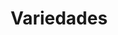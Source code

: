 ---
layout: default

title: Variedades

indice: 2

variedades:
  - codigo: 1
    nombre: Allqa Compis
    nombreAlternativo: Alqa Imilla
    significadoNombre: Papa de 2 colores rosado y blanco
    colorPrincipalDeLaFlor: Violeta
    toleranciaALaGranizada: Intermedio
    colorPulpa: Crema
    formaRara: No tiene
    toleranciaALaHelada: Intermedio
    usoEnLaCocina: Watia, hervido
    lugar: Apurímac
    
  - codigo: 2
    nombre: Azul Ñawi Pasña
    nombreAlternativo: Yana Chusña
    significadoNombre: Muchacha con ojos azules
    colorPrincipalDeLaFlor: Morado
    toleranciaALaGranizada: Intermedio
    colorPulpa: Crema
    formaRara: Ojos azules
    toleranciaALaHelada: Intermedio
    usoEnLaCocina: Watia, hervido
    lugar: Apurímac
    
  - codigo: 3
    nombre: Compis
    nombreAlternativo: Puka Imilla
    significadoNombre: (No definido)
    colorPrincipalDeLaFlor: Blanco
    toleranciaALaGranizada: Intermedio
    colorPulpa: Blanco
    formaRara: No tiene
    toleranciaALaHelada: Intermedio
    usoEnLaCocina: Watia, hervido
    lugar: Apurímac
    
  - codigo: 4
    nombre: Huaman Uma
    nombreAlternativo: No tiene
    significadoNombre: Cabeza del águila huamancha
    colorPrincipalDeLaFlor: Violeta
    toleranciaALaGranizada: Intermedio
    colorPulpa: Amarillo claro
    formaRara: No tiene
    toleranciaALaHelada: Intermedio
    usoEnLaCocina: Watia, hervido
    lugar: Apurímac
    
  - codigo: 5
    nombre: Linlin
    nombreAlternativo: Yana Linli y Moro
    significadoNombre: (No definido)
    colorPrincipalDeLaFlor: Morado
    toleranciaALaGranizada: Intermedio
    colorPulpa: Crema
    formaRara: No tiene
    toleranciaALaHelada: Intermedio
    usoEnLaCocina: Watia, hervido
    lugar: Apurímac
    
  - codigo: 6
    nombre: Luntus (RUNTUS)
    nombreAlternativo: Luntus
    significadoNombre: Yema de huevo
    colorPrincipalDeLaFlor: Blanco
    toleranciaALaGranizada: Intermedio
    colorPulpa: Amarillo intenso
    formaRara: No tiene
    toleranciaALaHelada: Intermedio
    usoEnLaCocina: Watia, hervido
    lugar: Apurímac
    
  - codigo: 7
    nombre: Muru Huarillo
    nombreAlternativo: Muru Wakrillo
    significadoNombre: Asta negra y blanca
    colorPrincipalDeLaFlor: Morado
    toleranciaALaGranizada: Intermedio
    colorPulpa: Blanco
    formaRara: Enroscado
    toleranciaALaHelada: Intermedio
    usoEnLaCocina: Chuño
    lugar: Apurímac
    
  - codigo: 8
    nombre: Muru Linlin
    nombreAlternativo: No tiene
    significadoNombre: Linli de blanco y negro
    colorPrincipalDeLaFlor: Morado
    toleranciaALaGranizada: Intermedio
    colorPulpa: Crema
    formaRara: No tiene
    toleranciaALaHelada: Intermedio
    usoEnLaCocina: Watia, hervido
    lugar: Apurímac
    
  - codigo: 9
    nombre: Muru Phuquya
    nombreAlternativo: Moro Phocoya
    significadoNombre: 
    colorPrincipalDeLaFlor: Rosado
    toleranciaALaGranizada: Fuerte
    colorPulpa: Blanco
    formaRara: No tiene
    toleranciaALaHelada: Fuerte
    usoEnLaCocina: 
    lugar: Apurímac
    
  - codigo: 8
    nombre: Palta Suso
    nombreAlternativo: Palteña
    significadoNombre: Roja plana
    colorPrincipalDeLaFlor: Lila
    toleranciaALaGranizada: Intermedio
    colorPulpa: Amarillo claro
    formaRara: No tiene
    toleranciaALaHelada: Intermedio
    usoEnLaCocina: Mondar, pelar y sopas
    lugar: Apurímac
    
  - codigo: 9
    nombre: Paqus
    nombreAlternativo: Pacos
    significadoNombre: (No definido)
    colorPrincipalDeLaFlor: Morado
    toleranciaALaGranizada: Débil
    colorPulpa: Amarillo claro
    formaRara: No tiene
    toleranciaALaHelada: Intermedio
    usoEnLaCocina: Pelar, sopas
    lugar: Apurímac
    
  - codigo: 10
    nombre: Puka Ñawi Suyto
    nombreAlternativo: Yurac Huachala
    significadoNombre: Blanco que produce bastante. Con ojos rojos
    colorPrincipalDeLaFlor: Violeta
    toleranciaALaGranizada: Intermedio
    colorPulpa: Crema
    formaRara: No tiene
    toleranciaALaHelada: Intermedio
    usoEnLaCocina: Watia, hervido
    lugar: Apurímac
    
  - codigo: 11
    nombre: Puka Qulluna
    nombreAlternativo: No tiene
    significadoNombre: (No definido)
    colorPrincipalDeLaFlor: Lila
    toleranciaALaGranizada: Intermedio
    colorPulpa: Crema/rojo (anillo angosto)
    formaRara: Bastantes ojos
    toleranciaALaHelada: Fuerte
    usoEnLaCocina: Watia, hervido
    lugar: Apurímac
    
  - codigo: 12
    nombre: Puka Shuallulla
    nombreAlternativo: Huancucho Rojo
    significadoNombre: Rojo ratero mentiroso
    colorPrincipalDeLaFlor: Lila
    toleranciaALaGranizada: Intermedio
    colorPulpa: Blanco
    formaRara: No tiene
    toleranciaALaHelada: Intermedio
    usoEnLaCocina: Watia, hervido
    lugar: Apurímac
    
  - codigo: 13
    nombre: Puma Maki
    nombreAlternativo: Pumaq Makin
    significadoNombre: Mano del puma
    colorPrincipalDeLaFlor: Violeta
    toleranciaALaGranizada: Intermedio
    colorPulpa: Crema
    formaRara: mano u garra del puma
    toleranciaALaHelada: Intermedio
    usoEnLaCocina: Chuño
    lugar: Apurímac
    
  - codigo: 14
    nombre: Qhachum Waqachi
    nombreAlternativo: Chocllos
    significadoNombre: Hace llorar a la yerna
    colorPrincipalDeLaFlor: Lila
    toleranciaALaGranizada: Intermedio
    colorPulpa: Amarillo
    formaRara: Ojos profundos
    toleranciaALaHelada: Intermedio
    usoEnLaCocina: Watia, hervido
    lugar: Apurímac
    
  - codigo: 15
    nombre: Risco
    nombreAlternativo: No tiene
    significadoNombre: (No definido)
    colorPrincipalDeLaFlor: Blanco
    toleranciaALaGranizada: Intermedio
    colorPulpa: Crema
    formaRara: No tiene
    toleranciaALaHelada: Intermedio
    usoEnLaCocina: Watia, hervido
    lugar: Apurímac
    
  - codigo: 18
    nombre: Salamanca
    nombreAlternativo: No tiene
    significadoNombre: (No definido)
    colorPrincipalDeLaFlor: Azul celeste
    toleranciaALaGranizada: Intermedio
    colorPulpa: Crema
    formaRara: No tiene
    toleranciaALaHelada: Intermedio
    usoEnLaCocina: Watia, hervido
    lugar: Apurímac
    
  - codigo: 19
    nombre: Simpa Waña
    nombreAlternativo: 
    significadoNombre: Papa amarga trenzada
    colorPrincipalDeLaFlor: Azul
    toleranciaALaGranizada: Intermedio
    colorPulpa: Blanco
    formaRara: No tiene
    toleranciaALaHelada: Fuerte
    usoEnLaCocina: Moraya y chuño
    lugar: Apurímac
    
  - codigo: 16
    nombre: Sunchu Papa
    nombreAlternativo: Paspa Sunchu
    significadoNombre: Papa aspera
    colorPrincipalDeLaFlor: Lila
    toleranciaALaGranizada: Intermedio
    colorPulpa: Crema
    formaRara: No tiene
    toleranciaALaHelada: Intermedio
    usoEnLaCocina: Watia, hervido
    lugar: Apurímac
    
  - codigo: 17
    nombre: Suso
    nombreAlternativo: Puka Suso
    significadoNombre: Papa sin sabor
    colorPrincipalDeLaFlor: Lila
    toleranciaALaGranizada: Intermedio
    colorPulpa: Crema
    formaRara: No tiene
    toleranciaALaHelada: Intermedio
    usoEnLaCocina: Mondar o pelar
    lugar: Apurímac
    
  - codigo: 18
    nombre: Yana Linlin
    nombreAlternativo: Papa negra
    significadoNombre: (No definido)
    colorPrincipalDeLaFlor: Morado
    toleranciaALaGranizada: Intermedio
    colorPulpa: Crema
    formaRara: No tiene
    toleranciaALaHelada: Fuerte
    usoEnLaCocina: Watia, hervido
    lugar: Apurímac
    
  - codigo: 19
    nombre: Yana Ñawi Pasña
    nombreAlternativo: Yana Chusña
    significadoNombre: Muchacha de ojos negros o azules
    colorPrincipalDeLaFlor: Rojo morado o morado
    toleranciaALaGranizada: Intermedio
    colorPulpa: Crema
    formaRara: No tiene
    toleranciaALaHelada: Intermedio
    usoEnLaCocina: Watia, hervido
    lugar: Apurímac
    
  - codigo: 20
    nombre: Yana Putis
    nombreAlternativo: No tiene
    significadoNombre: (No definido)
    colorPrincipalDeLaFlor: Morado
    toleranciaALaGranizada: Intermedio
    colorPulpa: Crema/rojo. Anillo angosto
    formaRara: No tiene
    toleranciaALaHelada: Intermedio
    usoEnLaCocina: Watia, hervido
    lugar: Apurímac
    
  - codigo: 21
    nombre: Yana Shuallulla
    nombreAlternativo: Huancucho Negro
    significadoNombre: Negro Ratero mentiroso
    colorPrincipalDeLaFlor: Lila
    toleranciaALaGranizada: Intermedio
    colorPulpa: Blanco/Morado. Anillo vascular y medalla
    formaRara: No tiene
    toleranciaALaHelada: Intermedio
    usoEnLaCocina: Watia, hervido
    lugar: Apurímac
    
  - codigo: 22
    nombre: Yana Suso
    nombreAlternativo: No tiene
    significadoNombre: Papa sin sabor
    colorPrincipalDeLaFlor: Morado
    toleranciaALaGranizada: Intermedio
    colorPulpa: Crema/morado. Anillo angosto
    formaRara: No tiene
    toleranciaALaHelada: Intermedio
    usoEnLaCocina: Mondar, pelar y sopas
    lugar: Apurímac
    
  - codigo: 23
    nombre: Yana Wakchilla
    nombreAlternativo: No tiene
    significadoNombre: Garza negra
    colorPrincipalDeLaFlor: 
    toleranciaALaGranizada: 
    colorPulpa: 
    formaRara: 
    toleranciaALaHelada: 
    usoEnLaCocina: 
    lugar: Apurímac
    
  - codigo: 28
    nombre: Yuraq Sunchus
    nombreAlternativo: Paspa Sunchu
    significadoNombre: Papa áspera
    colorPrincipalDeLaFlor: Lila
    toleranciaALaGranizada: Intermedio
    colorPulpa: Crema
    formaRara: No tiene
    toleranciaALaHelada: Intermedio
    usoEnLaCocina: Mondar, pelar y sopas
    lugar: Apurímac
    
  - codigo: 29
    nombre: Yuraq Suyto
    nombreAlternativo: No tiene
    significadoNombre: Blanco alargado
    colorPrincipalDeLaFlor: Lila
    toleranciaALaGranizada: Intermedio
    colorPulpa: Crema
    formaRara: No tiene
    toleranciaALaHelada: Intermedio
    usoEnLaCocina: Watia, hervido
    lugar: Apurímac
    
  - codigo: 24
    nombre: Yuraq Wachalla
    nombreAlternativo: Puka Ñawi Wachala
    significadoNombre: Blanco que produce bastante
    colorPrincipalDeLaFlor: Violeta
    toleranciaALaGranizada: Intermedio
    colorPulpa: Crema
    formaRara: No tiene
    toleranciaALaHelada: Intermedio
    usoEnLaCocina: Watia, hervido
    lugar: Apurímac
    
  - codigo: 25
    nombre: Yuraq Waña
    nombreAlternativo: No tiene
    significadoNombre: Papa amarga
    colorPrincipalDeLaFlor: Morado
    toleranciaALaGranizada: Fuerte
    colorPulpa: Blanco
    formaRara: No tiene
    toleranciaALaHelada: Fuerte
    usoEnLaCocina: Chuño y moraya
    lugar: Apurímac
    
  - codigo: 26
    nombre: Ampairas
    nombreAlternativo: No tiene
    significadoNombre: Ampairas, Amparaes (pueblo)
    colorPrincipalDeLaFlor: Blanco
    toleranciaALaGranizada: Débil
    colorPulpa: Blanco
    formaRara: No tiene
    toleranciaALaHelada: Débil
    usoEnLaCocina: Hervido, sopas
    lugar: Cusco
    
  - codigo: 27
    nombre: Cóndor Runtu
    nombreAlternativo: No tiene
    significadoNombre: Huevo de cóndor
    colorPrincipalDeLaFlor: Morado oscuro con acúmenes blancos
    toleranciaALaGranizada: Débil
    colorPulpa: Blanco
    formaRara: Ovalado
    toleranciaALaHelada: Intermedio
    usoEnLaCocina: Hervido y bonda
    lugar: Cusco
    
  - codigo: 28
    nombre: Llama Senqa
    nombreAlternativo: No tiene
    significadoNombre: Nariz de llama
    colorPrincipalDeLaFlor: Violeta
    toleranciaALaGranizada: Débil
    colorPulpa: Blanco
    formaRara: Oblondo Alargado
    toleranciaALaHelada: Intermedio
    usoEnLaCocina: Hervido y watia
    lugar: Cusco
    
  - codigo: 29
    nombre: Maqa Sonqo
    nombreAlternativo: No tiene
    significadoNombre: Corazón sin sabor
    colorPrincipalDeLaFlor: Rosado a rojo
    toleranciaALaGranizada: Débil
    colorPulpa: Crema
    formaRara: No tiene
    toleranciaALaHelada: Débil
    usoEnLaCocina: Watia, hervido y chuño
    lugar: Cusco
    
  - codigo: 30
    nombre: Pariwana
    nombreAlternativo: No tiene
    significadoNombre: Flamenco (ave)
    colorPrincipalDeLaFlor: Violeta
    toleranciaALaGranizada: Intermedio
    colorPulpa: Crema
    formaRara: Obovado
    toleranciaALaHelada: Intermedio
    usoEnLaCocina: Hervido, sopas, al horno
    lugar: Cusco
    
  - codigo: 31
    nombre: Puka Chimaku
    nombreAlternativo: No tiene
    significadoNombre: Chiwako (zorzal, tordo) rojo
    colorPrincipalDeLaFlor: Lila
    toleranciaALaGranizada: Débil
    colorPulpa: Crema
    formaRara: Fusiforme
    toleranciaALaHelada: Intermedio
    usoEnLaCocina: Hervido y chuño
    lugar: Cusco
    
  - codigo: 38
    nombre: Puka Churuspe
    nombreAlternativo: Puka Churuspi
    significadoNombre: Churuspi rojo
    colorPrincipalDeLaFlor: Rojo-morado pálido con blanco en el acumen (Envés)
    toleranciaALaGranizada: Intermedio
    colorPulpa: Crema y anillo vascular y medula roja
    formaRara: Oblongo alargado
    toleranciaALaHelada: Intermedio
    usoEnLaCocina: Hervido, sopas y chuño
    lugar: Cusco
    
  - codigo: 39
    nombre: Puka Inkachu
    nombreAlternativo: 
    significadoNombre: De los inkas, rojo
    colorPrincipalDeLaFlor: Rosado a rojo
    toleranciaALaGranizada: Débil
    colorPulpa: Crema
    formaRara: No tiene
    toleranciaALaHelada: Débil
    usoEnLaCocina: Hervido y watias
    lugar: Cusco
    
  - codigo: 32
    nombre: Puka Qhachun Waqachi
    nombreAlternativo: No tiene
    significadoNombre: La que hace llorar a la nuera, rojo
    colorPrincipalDeLaFlor: Rojo Morado
    toleranciaALaGranizada: Intermedio
    colorPulpa: Crema
    formaRara: Oblongo alargado concertinada y ojos profundos.
    toleranciaALaHelada: Intermedio
    usoEnLaCocina: Hervido, papa seca, al horno, watias
    lugar: Cusco
    
  - codigo: 33
    nombre: Puka Rumphu K´Usi
    nombreAlternativo: No tiene
    significadoNombre: CalabacÍn ovalado y rojo
    colorPrincipalDeLaFlor: Morado sin botones
    toleranciaALaGranizada: Intermedio
    colorPulpa: Crema con pigmentos morados
    formaRara: Ovalado aplanado
    toleranciaALaHelada: Intermedio
    usoEnLaCocina: Chuño, hervido, watia, chuño
    lugar: Cusco
    
  - codigo: 34
    nombre: Q´Ello Runthus
    nombreAlternativo: No tiene
    significadoNombre: Huevo amarillo
    colorPrincipalDeLaFlor: Blanco Intermedio
    toleranciaALaGranizada: Intermedio
    colorPulpa: Amarillo intenso
    formaRara: Comprimida
    toleranciaALaHelada: Intermedio
    usoEnLaCocina: Watia, purés y hervido
    lugar: Cusco
    
  - codigo: 35
    nombre: Q´Ewillo
    nombreAlternativo: Alka Charka
    significadoNombre: Serpenteante
    colorPrincipalDeLaFlor: Azul morado
    toleranciaALaGranizada: Débil
    colorPulpa: Crema con pigmentos morados
    formaRara: Alargada
    toleranciaALaHelada: Débil
    usoEnLaCocina: Moraya, chuño
    lugar: Cusco
    
  - codigo: 36
    nombre: Suytu
    nombreAlternativo: Yuraq Suytu
    significadoNombre: Alargado
    colorPrincipalDeLaFlor: Rojo morado oscuro
    toleranciaALaGranizada: Intermedio
    colorPulpa: Blanco violeta con anillo vascular
    formaRara: Elíptica
    toleranciaALaHelada: Intermedio
    usoEnLaCocina: Hervido y bonda
    lugar: Cusco
    
  - codigo: 37
    nombre: Uqi Suyto
    nombreAlternativo: No tiene
    significadoNombre: Perro negro
    colorPrincipalDeLaFlor: Azul morado
    toleranciaALaGranizada: Débil
    colorPulpa: Crema
    formaRara: Fusiforme alargado
    toleranciaALaHelada: Intermedio
    usoEnLaCocina: Hervido y sopas
    lugar: Cusco
    
  - codigo: 38
    nombre: Yana Charka
    nombreAlternativo: No tiene
    significadoNombre: Lugar negro
    colorPrincipalDeLaFlor: Morado oscuro
    toleranciaALaGranizada: Intermedio
    colorPulpa: Crema
    formaRara: Oblondo Alargado
    toleranciaALaHelada: Intermedio
    usoEnLaCocina: Chuño
    lugar: Cusco
    
  - codigo: 39
    nombre: Yana Churuspe
    nombreAlternativo: Yana Churuspi
    significadoNombre: Churuspi negro
    colorPrincipalDeLaFlor: Morado oscuro
    toleranciaALaGranizada: Débil
    colorPulpa: Blanco-violeta con anillo vascular y médula
    formaRara: Oblongo alargado
    toleranciaALaHelada: Intermedio
    usoEnLaCocina: Hervido y watias
    lugar: Cusco
    
  - codigo: 48
    nombre: Yana Imilia
    nombreAlternativo: No tiene
    significadoNombre: Muchacha juvenil
    colorPrincipalDeLaFlor: Morado
    toleranciaALaGranizada: Intermedio
    colorPulpa: Amarillo claro
    formaRara: Comprimida
    toleranciaALaHelada: Intermedio
    usoEnLaCocina: Hervido, chuño, watia y sopas
    lugar: Cusco
    
  - codigo: 49
    nombre: Yana Rumphu K´Usi
    nombreAlternativo: No tiene
    significadoNombre: Calabacín ovalado y negro
    colorPrincipalDeLaFlor: Lila pálido
    toleranciaALaGranizada: Débil
    colorPulpa: Crema con anillo vascular morado
    formaRara: Ovalado aplanado
    toleranciaALaHelada: Débil
    usoEnLaCocina: Chuño, hervido, watia, chuño
    lugar: Cusco
    
  - codigo: 40
    nombre: Yana Willkas
    nombreAlternativo: No tiene
    significadoNombre: Sagrado negro
    colorPrincipalDeLaFlor: Morado
    toleranciaALaGranizada: Intermedio
    colorPulpa: Morado
    formaRara: Oblondo Alargado
    toleranciaALaHelada: Intermedio
    usoEnLaCocina: Chuño, moraya
    lugar: Cusco
    
  - codigo: 41
    nombre: Yuraq Inkachu
    nombreAlternativo: No tiene
    significadoNombre: De los inkas, blanco
    colorPrincipalDeLaFlor: Blanco pálido
    toleranciaALaGranizada: Débil
    colorPulpa: Crema
    formaRara: No tiene
    toleranciaALaHelada: Débil
    usoEnLaCocina: Hervido y watias
    lugar: Cusco
    
  - codigo: 42
    nombre: Yuraq Sole
    nombreAlternativo: No tiene
    significadoNombre: Sole blanco
    colorPrincipalDeLaFlor: Lila oscura
    toleranciaALaGranizada: Intermedio
    colorPulpa: Rojo con corteza blanca
    formaRara: Oblondo Obovado
    toleranciaALaHelada: Intermedio
    usoEnLaCocina: Hervido y chuño
    lugar: Cusco
    
  - codigo: 43
    nombre: Yuraq Willkas
    nombreAlternativo: No tiene
    significadoNombre: Sagrado blanco
    colorPrincipalDeLaFlor: Lila oscura
    toleranciaALaGranizada: Intermedio
    colorPulpa: Amarillo
    formaRara: Obovado
    toleranciaALaHelada: Intermedio
    usoEnLaCocina: Hervido, chuño, bonda y sopas
    lugar: Cusco
    
  - codigo: 44
    nombre: Allqa Palta
    nombreAlternativo: Wanka Lliqlla
    significadoNombre: Aplanado bicolor- Manta de wanka
    colorPrincipalDeLaFlor: Lila a morada
    toleranciaALaGranizada: Intermedio
    colorPulpa: Blanco a crema
    formaRara: Aplanado
    toleranciaALaHelada: Fuerte
    usoEnLaCocina: Watia, hervido y sopa
    lugar: Huancavelica
    
  - codigo: 45
    nombre: Allqa Walash
    nombreAlternativo: Walash
    significadoNombre: Joven bicolor
    colorPrincipalDeLaFlor: Lila a morada
    toleranciaALaGranizada: Débil
    colorPulpa: Amarillo
    formaRara: Oblongo
    toleranciaALaHelada: Intermedio
    usoEnLaCocina: Hervido
    lugar: Huancavelica
    
  - codigo: 46
    nombre: Aqu Suytu
    nombreAlternativo: Yuraq Suytu
    significadoNombre: Arenoso Largo
    colorPrincipalDeLaFlor: Rosado a rojo
    toleranciaALaGranizada: Débil
    colorPulpa: Blanco o crema
    formaRara: Oblongo alargado
    toleranciaALaHelada: Intermedio
    usoEnLaCocina: Watia, hervido
    lugar: Huancavelica
    
  - codigo: 47
    nombre: Camotillo
    nombreAlternativo: No tiene
    significadoNombre: Camote pequeño
    colorPrincipalDeLaFlor: Lila a morada
    toleranciaALaGranizada: Débil
    colorPulpa: Amarillo
    formaRara: Oblongo alargado
    toleranciaALaHelada: Intermedio
    usoEnLaCocina: Hervido
    lugar: Huancavelica
    
  - codigo: 58
    nombre: Caramelo Suytu
    nombreAlternativo: No tiene
    significadoNombre: Caramelo largo
    colorPrincipalDeLaFlor: Blanco
    toleranciaALaGranizada: Intermedio
    colorPulpa: Combinado
    formaRara: Oblongo alargado
    toleranciaALaHelada: Fuerte
    usoEnLaCocina: Hervido
    lugar: Huancavelica
    
  - codigo: 59
    nombre: Chiqchi Pasña
    nombreAlternativo: Yuraq Chiqchi Pasña
    significadoNombre: Señorita chispeada
    colorPrincipalDeLaFlor: Lila a morada
    toleranciaALaGranizada: Débil
    colorPulpa: Blanco a crema
    formaRara: Comprimida
    toleranciaALaHelada: Débil
    usoEnLaCocina: Watia, hervido
    lugar: Huancavelica
    
  - codigo: 48
    nombre: Cordovina
    nombreAlternativo: Clavelina
    significadoNombre: Cordovina
    colorPrincipalDeLaFlor: Rojo a Morado
    toleranciaALaGranizada: Intermedio
    colorPulpa: Crema
    formaRara: Comprimida
    toleranciaALaHelada: Intermedio
    usoEnLaCocina: Hervido
    lugar: Huancavelica
    
  - codigo: 49
    nombre: Dusis
    nombreAlternativo: No tiene
    significadoNombre: (No definido)
    colorPrincipalDeLaFlor: Lila a morada
    toleranciaALaGranizada: Débil
    colorPulpa: Combinado
    formaRara: Oblongo
    toleranciaALaHelada: Débil
    usoEnLaCocina: Hervido
    lugar: Huancavelica
    
  - codigo: 50
    nombre: Huamantanga
    nombreAlternativo: Puka Aqu Suytu
    significadoNombre: Roja arenosa larga - Huamantanga (es un pueblo)
    colorPrincipalDeLaFlor: Lila a morada
    toleranciaALaGranizada: Débil
    colorPulpa: Blanco a crema
    formaRara: Oblongo alargado
    toleranciaALaHelada: Intermedio
    usoEnLaCocina: Hervido
    lugar: Huancavelica
    
  - codigo: 51
    nombre: Kichka Matanka
    nombreAlternativo: No tiene
    significadoNombre: Espina en la espalda
    colorPrincipalDeLaFlor: Lila a morada
    toleranciaALaGranizada: Intermedio
    colorPulpa: Combinado
    formaRara: Comprimida
    toleranciaALaHelada: Fuerte
    usoEnLaCocina: Hervido
    lugar: Huancavelica
    
  - codigo: 52
    nombre: Kuchipa Akan
    nombreAlternativo: No tiene
    significadoNombre: Excremento de chancho
    colorPrincipalDeLaFlor: Morado
    toleranciaALaGranizada: Intermedio
    colorPulpa: Blanco
    formaRara: Oblongo
    toleranciaALaHelada: Intermedio
    usoEnLaCocina: Hervido
    lugar: Huancavelica
    
  - codigo: 53
    nombre: Markina
    nombreAlternativo: No tiene
    significadoNombre: Markina
    colorPrincipalDeLaFlor: Lila a morada
    toleranciaALaGranizada: Intermedio
    colorPulpa: Combinado
    formaRara: Oblongo
    toleranciaALaHelada: Fuerte
    usoEnLaCocina: Watia, hervido
    lugar: Huancavelica
    
  - codigo: 54
    nombre: Muru Llumchuy Waqachi
    nombreAlternativo: No tiene
    significadoNombre: Bicolor hace llorar a la nuera
    colorPrincipalDeLaFlor: Lila a morada
    toleranciaALaGranizada: Débil
    colorPulpa: Amarillo
    formaRara: Tuberosado
    toleranciaALaHelada: Intermedio
    usoEnLaCocina: Hervido
    lugar: Huancavelica
    
  - codigo: 55
    nombre: Muru Wayru
    nombreAlternativo: No tiene
    significadoNombre: Wayru bicolor
    colorPrincipalDeLaFlor: Lila a morada
    toleranciaALaGranizada: Débil
    colorPulpa: Amarillo
    formaRara: Oblongo alargado
    toleranciaALaHelada: Intermedio
    usoEnLaCocina: Hervido
    lugar: Huancavelica
    
  - codigo: 68
    nombre: Payapa Ankun
    nombreAlternativo: No tiene
    significadoNombre: Talon de Anciana
    colorPrincipalDeLaFlor: Lila a morada
    toleranciaALaGranizada: Intermedio
    colorPulpa: Blanco a crema
    formaRara: Oblongo
    toleranciaALaHelada: Fuerte
    usoEnLaCocina: Watia, hervido y chuño
    lugar: Huancavelica
    
  - codigo: 69
    nombre: Peruanita
    nombreAlternativo: No tiene
    significadoNombre: Color de la bandera peruana (pequeña)
    colorPrincipalDeLaFlor: Rojo Morado
    toleranciaALaGranizada: Débil
    colorPulpa: Amarillo
    formaRara: Oblongo
    toleranciaALaHelada: Débil
    usoEnLaCocina: Hervido
    lugar: Huancavelica
    
  - codigo: 56
    nombre: Prescos
    nombreAlternativo: Bayo Botas, Qompis
    significadoNombre: (No definido)
    colorPrincipalDeLaFlor: Blanco
    toleranciaALaGranizada: Débil
    colorPulpa: Blanco a crema
    formaRara: Redondo
    toleranciaALaHelada: Intermedio
    usoEnLaCocina: Hervido
    lugar: Huancavelica
    
  - codigo: 57
    nombre: Puka Botijuela
    nombreAlternativo: No tiene
    significadoNombre: Botijuela roja
    colorPrincipalDeLaFlor: Lila a morada
    toleranciaALaGranizada: Débil
    colorPulpa: Blanco o crema
    formaRara: Oblongo
    toleranciaALaHelada: Intermedio
    usoEnLaCocina: Hervido
    lugar: Huancavelica
    
  - codigo: 58
    nombre: Puka Chiqchi Pasña
    nombreAlternativo: Puka Pasña
    significadoNombre: Señorita roja chispeada
    colorPrincipalDeLaFlor: Lila a Morada
    toleranciaALaGranizada: Débil
    colorPulpa: Blanco a Crema
    formaRara: Comprimida
    toleranciaALaHelada: Débil
    usoEnLaCocina: Hervido
    lugar: Huancavelica
    
  - codigo: 59
    nombre: Puka Wayru
    nombreAlternativo: No tiene
    significadoNombre: Wayru rojo
    colorPrincipalDeLaFlor: Lila a morada
    toleranciaALaGranizada: Débil
    colorPulpa: Amarillo
    formaRara: Oblongo alargado
    toleranciaALaHelada: Débil
    usoEnLaCocina: Watia, hervido
    lugar: Huancavelica
    
  - codigo: 60
    nombre: Puqya
    nombreAlternativo: No tiene
    significadoNombre: Puqya
    colorPrincipalDeLaFlor: Blanco
    toleranciaALaGranizada: Fuerte
    colorPulpa: Blanco a crema
    formaRara: Oblongo
    toleranciaALaHelada: Fuerte
    usoEnLaCocina: Watia, hervido
    lugar: Huancavelica
    
  - codigo: 61
    nombre: Qalapa Waran
    nombreAlternativo: Waripa Tacllan
    significadoNombre: Ropa vieja- Arado de pie de joven
    colorPrincipalDeLaFlor: Lila a morada
    toleranciaALaGranizada: Débil
    colorPulpa: Amarillo
    formaRara: Oblongo alargado
    toleranciaALaHelada: Intermedio
    usoEnLaCocina: Hervido
    lugar: Huancavelica
    
  - codigo: 62
    nombre: Qullqi Tupu
    nombreAlternativo: Yuraq Peruanita
    significadoNombre: Tupu (prendedor) de plata
    colorPrincipalDeLaFlor: Rojo a morado
    toleranciaALaGranizada: Intermedio
    colorPulpa: Blanco
    formaRara: Oblongo
    toleranciaALaHelada: Intermedio
    usoEnLaCocina: Hervido
    lugar: Huancavelica
    
  - codigo: 63
    nombre: Runtus
    nombreAlternativo: No tiene
    significadoNombre: Huevo
    colorPrincipalDeLaFlor: Blanco
    toleranciaALaGranizada: Débil
    colorPulpa: Amarillo
    formaRara: Redondo
    toleranciaALaHelada: Intermedio
    usoEnLaCocina: Causa, hervido
    lugar: Huancavelica
    
  - codigo: 78
    nombre: Sangre De Toro
    nombreAlternativo: Turupa Yawar
    significadoNombre: Sangre de toro
    colorPrincipalDeLaFlor: Rosado
    toleranciaALaGranizada: Débil
    colorPulpa: Rojo
    formaRara: Redondo
    toleranciaALaHelada: Intermedio
    usoEnLaCocina: Hervido
    lugar: Huancavelica
    
  - codigo: 79
    nombre: Tantas
    nombreAlternativo: Riplan
    significadoNombre: Panes
    colorPrincipalDeLaFlor: Azul morado
    toleranciaALaGranizada: Débil
    colorPulpa: Blanco a crema
    formaRara: Oblongo
    toleranciaALaHelada: Intermedio
    usoEnLaCocina: Hervido, sopas y guisos
    lugar: Huancavelica
    
  - codigo: 80
    nombre: Trajin Waqachi
    nombreAlternativo: No tiene
    significadoNombre: El que hace llorar al arriero
    colorPrincipalDeLaFlor: Lila a morada
    toleranciaALaGranizada: Débil
    colorPulpa: Blanco a crema
    formaRara: Comprimida
    toleranciaALaHelada: Intermedio
    usoEnLaCocina: Hervido
    lugar: Huancavelica
    
  - codigo: 81
    nombre: Wakapa Qallun
    nombreAlternativo: No tiene
    significadoNombre: Lengua de vaca
    colorPrincipalDeLaFlor: Rojo Morado
    toleranciaALaGranizada: Débil
    colorPulpa: Blanco a crema
    formaRara: Aplanado
    toleranciaALaHelada: Intermedio
    usoEnLaCocina: Hervido
    lugar: Huancavelica
    
  - codigo: 82
    nombre: Witqis
    nombreAlternativo: Sirina
    significadoNombre: Wiqtis -Sirena
    colorPrincipalDeLaFlor: Celeste a Azul
    toleranciaALaGranizada: Débil
    colorPulpa: Blanco a crema
    formaRara: Oblongo
    toleranciaALaHelada: Intermedio
    usoEnLaCocina: Hervido
    lugar: Huancavelica
    
  - codigo: 83
    nombre: Yana Chiqchi Pasña
    nombreAlternativo: No tiene
    significadoNombre: Señorita negra chispeada
    colorPrincipalDeLaFlor: Lila a morada
    toleranciaALaGranizada: Débil
    colorPulpa: Blanco a crema
    formaRara: Comprimida
    toleranciaALaHelada: Débil
    usoEnLaCocina: Watia, hervido
    lugar: Huancavelica
    
  - codigo: 84
    nombre: Yana Gaspar
    nombreAlternativo: Yana ñata
    significadoNombre: Gaspar Negro
    colorPrincipalDeLaFlor: Lila a morada
    toleranciaALaGranizada: Débil
    colorPulpa: Blanco a crema
    formaRara: Tuberosado
    toleranciaALaHelada: Intermedio
    usoEnLaCocina: Hervido
    lugar: Huancavelica
    
  - codigo: 85
    nombre: Yana Llumchuy Waqachi
    nombreAlternativo: No tiene
    significadoNombre: Negra hace llorar a la nuera
    colorPrincipalDeLaFlor: Lila a morada
    toleranciaALaGranizada: Débil
    colorPulpa: Blanco a crema
    formaRara: Tuberosado
    toleranciaALaHelada: Intermedio
    usoEnLaCocina: Hervido
    lugar: Huancavelica
    
  - codigo: 86
    nombre: Yana Manwa
    nombreAlternativo: Manua
    significadoNombre: Manwa negra
    colorPrincipalDeLaFlor: Lila a morada
    toleranciaALaGranizada: Fuerte
    colorPulpa: Combinado
    formaRara: Oblongo
    toleranciaALaHelada: Fuerte
    usoEnLaCocina: Chuño y sopa
    lugar: Huancavelica
    
  - codigo: 87
    nombre: Yana Ñata
    nombreAlternativo: Ñata
    significadoNombre: Achatado Negro
    colorPrincipalDeLaFlor: Lila a Morada
    toleranciaALaGranizada: Intermedio
    colorPulpa: Blanco a Crema
    formaRara: Comprimida
    toleranciaALaHelada: Fuerte
    usoEnLaCocina: Hervido
    lugar: Huancavelica
    
  - codigo: 88
    nombre: Yana Winqu
    nombreAlternativo: Winqu
    significadoNombre: Negro torcido
    colorPrincipalDeLaFlor: Lila a morada
    toleranciaALaGranizada: Débil
    colorPulpa: Combinado
    formaRara: Alargada
    toleranciaALaHelada: Intermedio
    usoEnLaCocina: Hervido
    lugar: Huancavelica
    
  - codigo: 89
    nombre: Yuraq Ipillu
    nombreAlternativo: Yuraq Culebrina
    significadoNombre: Ipillu blanco
    colorPrincipalDeLaFlor: Rojo Morado
    toleranciaALaGranizada: Débil
    colorPulpa: Blanco a Crema
    formaRara: Alargada
    toleranciaALaHelada: Intermedio
    usoEnLaCocina: Chuño
    lugar: Huancavelica
    
  - codigo: 90
    nombre: Yuraq Mako
    nombreAlternativo: Maco
    significadoNombre: Maco blanco
    colorPrincipalDeLaFlor: Lila a morada
    toleranciaALaGranizada: Intermedio
    colorPulpa: Blanco a crema
    formaRara: Oblongo
    toleranciaALaHelada: Fuerte
    usoEnLaCocina: Hervido
    lugar: Huancavelica
---